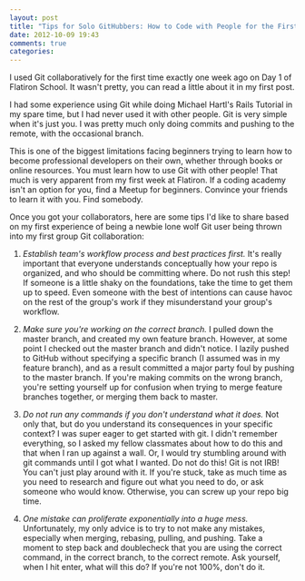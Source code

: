 ```yaml
---
layout: post
title: "Tips for Solo GitHubbers: How to Code with People for the First Time"
date: 2012-10-09 19:43
comments: true
categories: 
---
```

I used Git collaboratively for the first time exactly one week ago on Day 1 of Flatiron School. It wasn't pretty, you can read a little about it in my first post. 

I had some experience using Git while doing Michael Hartl's Rails Tutorial in my spare time, but I had never used it with other people. Git is very simple when it's just you. I was pretty much only doing commits and pushing to the remote, with the occasional branch.

This is one of the biggest limitations facing beginners trying to learn how to become professional developers on their own, whether through books or online resources. You must learn how to use Git with other people! That much is very apparent from my first week at Flatiron. If a coding academy isn't an option for you, find a Meetup for beginners. Convince your friends to learn it with you. Find somebody.

Once you got your collaborators, here are some tips I'd like to share based on my first experience of being a newbie lone wolf Git user being thrown into my first group Git collaboration:

1. _Establish team's workflow process and best practices first._ It's really important that everyone understands conceptually how your repo is organized, and who should be committing where. Do not rush this step! If someone is a little shaky on the foundations, take the time to get them up to speed. Even someone with the best of intentions can cause havoc on the rest of the group's work if they misunderstand your group's workflow.

2. _Make sure you're working on the correct branch._ I pulled down the master branch, and created my own feature branch. However, at some point I checked out the master branch and didn't notice. I lazily pushed to GitHub without specifying a specific branch (I assumed was in my feature branch), and as a result committed a major party foul by pushing to the master branch. If you're making commits on the wrong branch, you're setting yourself up for confusion when trying to merge feature branches together, or merging them back to master.

3. _Do not run any commands if you don't understand what it does._ Not only that, but do you understand its consequences in your specific context? I was super eager to get started with git. I didn't remember everything, so I asked my fellow classmates about how to do this and that when I ran up against a wall. Or, I would try stumbling around with git commands until I got what I wanted. Do not do this! Git is not IRB! You can't just play around with it. If you're stuck, take as much time as you need to research and figure out what you need to do, or ask someone who would know. Otherwise, you can screw up your repo big time.

4. _One mistake can proliferate exponentially into a huge mess._ Unfortunately, my only advice is to try to not make any mistakes, especially when merging, rebasing, pulling, and pushing. Take a moment to step back and doublecheck that you are using the correct command, in the correct branch, to the correct remote. Ask yourself, when I hit enter, what will this do? If you're not 100%, don't do it.